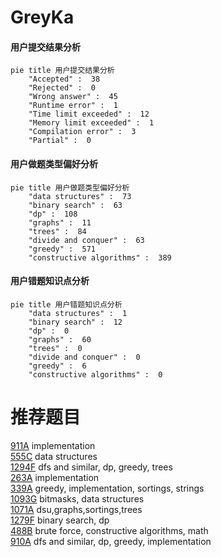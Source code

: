 # GreyKa

<!-- tabs:start -->



#### **用户提交结果分析**

```mermaid
pie title 用户提交结果分析
    "Accepted" :  38
    "Rejected" :  0
    "Wrong answer" :  45
    "Runtime error" :  1
    "Time limit exceeded" :  12
    "Memory limit exceeded" :  1
    "Compilation error" :  3
    "Partial" :  0
```

#### **用户做题类型偏好分析**

```mermaid
pie title 用户做题类型偏好分析
    "data structures" :  73
    "binary search" :  63
    "dp" :  108
    "graphs" :  11
    "trees" :  84
    "divide and conquer" :  63
    "greedy" :  571
    "constructive algorithms" :  389
```
#### **用户错题知识点分析**

```mermaid
pie title 用户错题知识点分析
    "data structures" :  1
    "binary search" :  12
    "dp" :  0
    "graphs" :  60
    "trees" :  0
    "divide and conquer" :  0
    "greedy" :  6
    "constructive algorithms" :  0
```



<!-- tabs:end -->
# 推荐题目
[911A](https://codeforces.com/contest/911/problem/A)		implementation		  
[555C](https://codeforces.com/contest/555/problem/C)		data structures		  
[1294F](https://codeforces.com/contest/1294/problem/F)		dfs and similar,
                        dp,
                        greedy,
                        trees		  
[263A](https://codeforces.com/contest/263/problem/A)		implementation		  
[339A](https://codeforces.com/contest/339/problem/A)		greedy,
                        implementation,
                        sortings,
                        strings		  
[1093G](https://codeforces.com/contest/1093/problem/G)		bitmasks,
                        data structures		  
[1071A](https://codeforces.com/contest/1071/problem/A)		dsu,graphs,sortings,trees		  
[1279F](https://codeforces.com/contest/1279/problem/F)		binary search,
                        dp		  
[488B](https://codeforces.com/contest/488/problem/B)		brute force,
                        constructive algorithms,
                        math		  
[910A](https://codeforces.com/contest/910/problem/A)		dfs and similar,
                        dp,
                        greedy,
                        implementation		  
